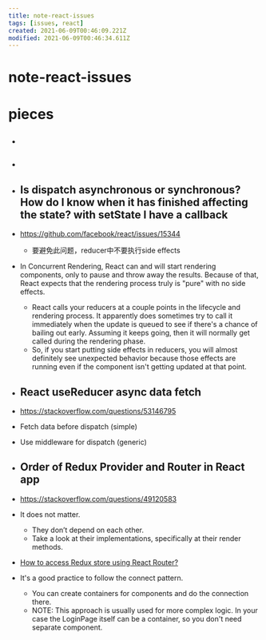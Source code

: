 ```yaml
---
title: note-react-issues
tags: [issues, react]
created: 2021-06-09T00:46:09.221Z
modified: 2021-06-09T00:46:34.611Z
---
```


# note-react-issues

# pieces

- ## 

- ## 

- ## Is dispatch asynchronous or synchronous? How do I know when it has finished affecting the state? with setState I have a callback
- https://github.com/facebook/react/issues/15344
  - 要避免此问题，reducer中不要执行side effects
- In Concurrent Rendering, React can and will start rendering components, only to pause and throw away the results. Because of that, React expects that the rendering process truly is "pure" with no side effects.
  - React calls your reducers at a couple points in the lifecycle and rendering process. It apparently does sometimes try to call it immediately when the update is queued to see if there's a chance of bailing out early. Assuming it keeps going, then it will normally get called during the rendering phase.
  - So, if you start putting side effects in reducers, you will almost definitely see unexpected behavior because those effects are running even if the component isn't getting updated at that point.

- ## React useReducer async data fetch
- https://stackoverflow.com/questions/53146795
- Fetch data before dispatch (simple)
- Use middleware for dispatch (generic)

- ## Order of Redux Provider and Router in React app
- https://stackoverflow.com/questions/49120583
- It does not matter.
  - They don’t depend on each other.
  - Take a look at their implementations, specifically at their render methods.

- [How to access Redux store using React Router?](https://stackoverflow.com/questions/56701584)
- It's a good practice to follow the connect pattern. 
  - You can create containers for components and do the connection there.
  - NOTE: This approach is usually used for more complex logic. In your case the LoginPage itself can be a container, so you don't need separate component.
